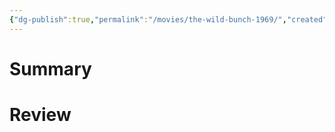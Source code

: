 ```yaml
---
{"dg-publish":true,"permalink":"/movies/the-wild-bunch-1969/","created":"2023-12-18","updated":"2023-12-18"}
---
```



# Summary

# Review
